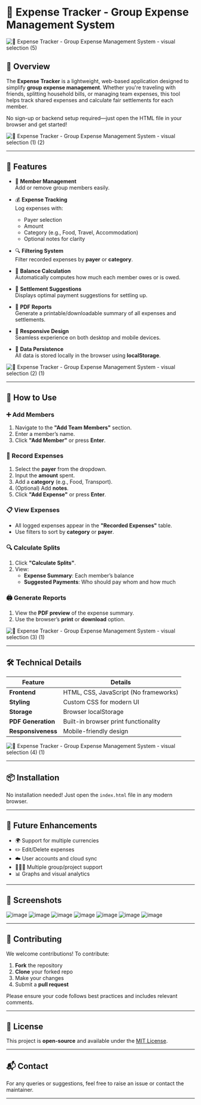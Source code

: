 # 💸 Expense Tracker - Group Expense Management System

![💸 Expense Tracker - Group Expense Management System - visual selection (5)](https://github.com/user-attachments/assets/aaac1dae-f994-4154-8760-3bd44c790639)


## 📌 Overview
The **Expense Tracker** is a lightweight, web-based application designed to simplify **group expense management**. Whether you're traveling with friends, splitting household bills, or managing team expenses, this tool helps track shared expenses and calculate fair settlements for each member.

No sign-up or backend setup required—just open the HTML file in your browser and get started!

![💸 Expense Tracker - Group Expense Management System - visual selection (1) (2)](https://github.com/user-attachments/assets/74c48e4b-59c6-4df9-95c4-adffdfc4a588)


---

## 🧩 Features

- 👥 **Member Management**  
  Add or remove group members easily.

- 💰 **Expense Tracking**  
  Log expenses with:
  - Payer selection
  - Amount
  - Category (e.g., Food, Travel, Accommodation)
  - Optional notes for clarity

- 🔍 **Filtering System**  
  Filter recorded expenses by **payer** or **category**.

- 🧮 **Balance Calculation**  
  Automatically computes how much each member owes or is owed.

- 🔄 **Settlement Suggestions**  
  Displays optimal payment suggestions for settling up.

- 📄 **PDF Reports**  
  Generate a printable/downloadable summary of all expenses and settlements.

- 📱 **Responsive Design**  
  Seamless experience on both desktop and mobile devices.

- 💾 **Data Persistence**  
  All data is stored locally in the browser using **localStorage**.

![💸 Expense Tracker - Group Expense Management System - visual selection (2) (1)](https://github.com/user-attachments/assets/305167e3-041f-4f7e-9978-20914eee6b3c)


---

## 🚀 How to Use

### ➕ Add Members
1. Navigate to the **"Add Team Members"** section.
2. Enter a member’s name.
3. Click **"Add Member"** or press **Enter**.

### 🧾 Record Expenses
1. Select the **payer** from the dropdown.
2. Input the **amount** spent.
3. Add a **category** (e.g., Food, Transport).
4. (Optional) Add **notes**.
5. Click **"Add Expense"** or press **Enter**.

### 📋 View Expenses
- All logged expenses appear in the **"Recorded Expenses"** table.
- Use filters to sort by **category** or **payer**.

### 🔍 Calculate Splits
1. Click **"Calculate Splits"**.
2. View:
   - **Expense Summary**: Each member’s balance
   - **Suggested Payments**: Who should pay whom and how much

### 🖨️ Generate Reports
1. View the **PDF preview** of the expense summary.
2. Use the browser’s **print** or **download** option.


![💸 Expense Tracker - Group Expense Management System - visual selection (3) (1)](https://github.com/user-attachments/assets/c5c68233-a012-46f0-a91b-589da8f00cfe)


---

## 🛠️ Technical Details

| Feature              | Details                              |
|---------------------|---------------------------------------|
| **Frontend**         | HTML, CSS, JavaScript (No frameworks) |
| **Styling**          | Custom CSS for modern UI              |
| **Storage**          | Browser localStorage                  |
| **PDF Generation**   | Built-in browser print functionality  |
| **Responsiveness**   | Mobile-friendly design                |



![💸 Expense Tracker - Group Expense Management System - visual selection (4) (1)](https://github.com/user-attachments/assets/fb82416e-831f-4486-af0f-29404a7f72fc)

---

## 📦 Installation

No installation needed! Just open the `index.html` file in any modern browser.

---

## 🌱 Future Enhancements

- 🌍 Support for multiple currencies
- ✏️ Edit/Delete expenses
- ☁️ User accounts and cloud sync
- 🧑‍🤝‍🧑 Multiple group/project support
- 📊 Graphs and visual analytics

---

## 📸 Screenshots

![image](https://github.com/user-attachments/assets/c5c0e6f6-3148-4bdf-b275-8fe7c50f7967)
![image](https://github.com/user-attachments/assets/24405675-46b5-41b2-a869-b4de30c9f9de)
![image](https://github.com/user-attachments/assets/d01bb610-d245-466a-addd-799d030cdf6e)
![image](https://github.com/user-attachments/assets/bb51e508-6196-474f-9507-fe2f7e6ec004)
![image](https://github.com/user-attachments/assets/4de39611-b4d1-49da-8df7-8898ca550c62)
![image](https://github.com/user-attachments/assets/dc6888da-bf45-406f-a0b6-ac2d8ea278c0)
![image](https://github.com/user-attachments/assets/6cd1c119-fff0-4644-b2a3-bf3b98fba523)


---

## 🤝 Contributing

We welcome contributions! To contribute:

1. **Fork** the repository
2. **Clone** your forked repo
3. Make your changes
4. Submit a **pull request**

Please ensure your code follows best practices and includes relevant comments.

---

## 📄 License

This project is **open-source** and available under the [MIT License](LICENSE).

---

## 📬 Contact

For any queries or suggestions, feel free to raise an issue or contact the maintainer.

---

